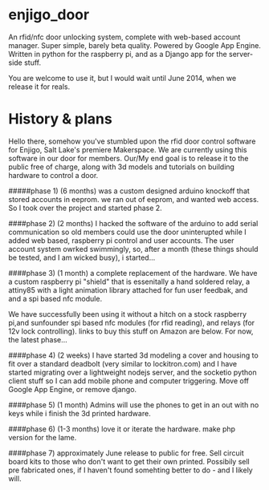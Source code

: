 enjigo_door
===========

An rfid/nfc door unlocking system, complete with web-based account manager. Super simple, barely beta quality. Powered by Google App Engine. Written in python for the raspberry pi, and as a Django app for the server-side stuff.

You are welcome to use it, but I would wait until June 2014, when we release it for reals.

History & plans
===========

Hello there, somehow you've stumbled upon the rfid door control software for Enjigo, Salt Lake's premiere Makerspace.
We are currently using this software in our door for members. Our/My end goal is to release it to the public free of charge, along with 3d models and tutorials on building hardware to control a door.

#####phase 1) (6 months)
was a custom designed arduino knockoff that stored accounts in eeprom. we ran out of eeprom, and wanted web access. So I took over the project and started phase 2.

####phase 2) (2 months)
I hacked the software of the arduino to add serial communication so old members could use the door uninterupted while I added web based, raspberry pi control and user accounts. The user account system owrked swimmingly, so, after a month (these things should be tested, and I am wicked busy), i started...

####phase 3) (1 month)
a complete replacement of the hardware. We have a custom raspberry pi "shield" that is essenitally a hand soldered relay, a attiny85 with a light animation library attached for fun user feedbak, and and a spi based nfc module.

We have successfully been using it without a hitch on a stock raspberry pi,and sunfounder spi based nfc modules (for rfid reading), and relays (for 12v lock controlling). links to buy this stuff on Amazon are below. For now, the latest phase...

####phase 4) (2 weeks)
I have started 3d modeling a cover and housing to fit over a standard deadbolt (very similar to lockitron.com) and I have started migrating over a lightweight nodejs server, and the socketio python client stuff so I can add mobile phone and computer triggering. Move off Google App Engine, or remove django.

####phase 5) (1 month)
Admins will use the phones to get in an out with no keys while i finish the 3d printed hardware. 

####phase 6) (1-3 months)
love it or iterate the hardware. make php version for the lame.

####phase 7) approximately June
release to public for free. Sell circuit board kits to those who don't want to get their own printed. Possibily sell pre fabricated ones, if I haven't found somehting better to do - and I likely will.
